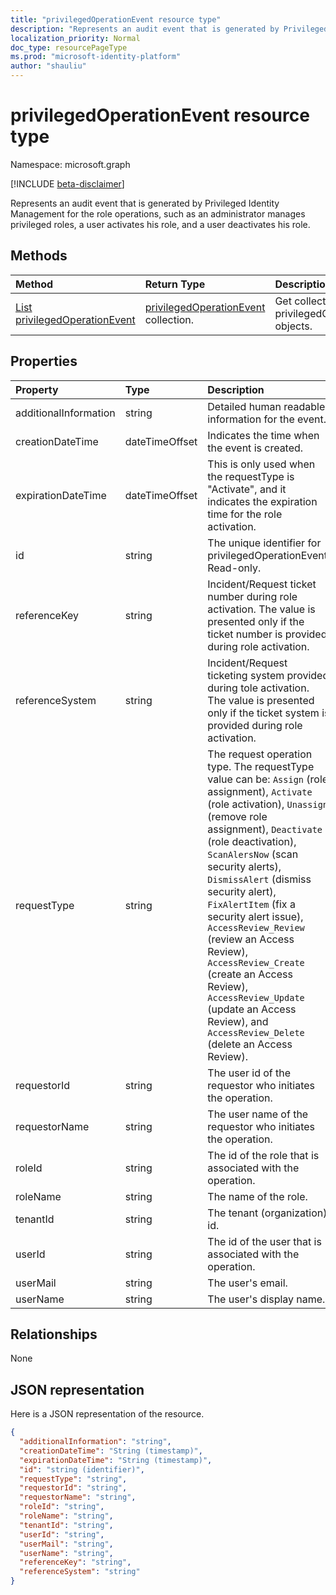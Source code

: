 ```yaml
---
title: "privilegedOperationEvent resource type"
description: "Represents an audit event that is generated by Privileged Identity Management for the role operations, such as an administrator manages privileged roles, a user activates his role, and a user deactivates his role."
localization_priority: Normal
doc_type: resourcePageType
ms.prod: "microsoft-identity-platform"
author: "shauliu"
---
```


# privilegedOperationEvent resource type

Namespace: microsoft.graph

[!INCLUDE [beta-disclaimer](../../includes/beta-disclaimer.md)]

Represents an audit event that is generated by Privileged Identity Management for the role operations, such as an administrator manages privileged roles, a user activates his role, and a user deactivates his role.


## Methods

| Method		   | Return Type	|Description|
|:---------------|:--------|:----------|
|[List privilegedOperationEvent](../api/privilegedoperationevent-list.md) | [privilegedOperationEvent](privilegedoperationevent.md) collection. |Get collection of privilegedOperationEvent objects.|

## Properties
| Property	   | Type	|Description|
|:---------------|:--------|:----------|
|additionalInformation|string|Detailed human readable information for the event.|
|creationDateTime|dateTimeOffset|Indicates the time when the event is created.|
|expirationDateTime|dateTimeOffset|This is only used when the requestType is "Activate", and it indicates the expiration time for the role activation.|
|id|string|The unique identifier for privilegedOperationEvent. Read-only.|
|referenceKey|string|Incident/Request ticket number during role activation. The value is presented only if the ticket number is provided during role activation.|
|referenceSystem|string|Incident/Request ticketing system provided during tole activation. The value is presented only if the ticket system is provided during role activation.|
|requestType|string|The request operation type. The requestType value can be: ```Assign``` (role assignment), ```Activate``` (role activation), ```Unassign``` (remove role assignment), ```Deactivate``` (role deactivation), ```ScanAlersNow``` (scan security alerts), ```DismissAlert``` (dismiss security alert), ```FixAlertItem``` (fix a security alert issue), ```AccessReview_Review``` (review an Access Review), ```AccessReview_Create``` (create an Access Review), ```AccessReview_Update``` (update an Access Review), and ```AccessReview_Delete``` (delete an Access Review).|
|requestorId|string|The user id of the requestor who initiates the operation.|
|requestorName|string|The user name of the requestor who initiates the operation.|
|roleId|string|The id of the role that is associated with the operation.|
|roleName|string|The name of the role.|
|tenantId|string|The tenant (organization) id.|
|userId|string|The id of the user that is associated with the operation.|
|userMail|string|The user's email.|
|userName|string|The user's display name.|

## Relationships
None


## JSON representation

Here is a JSON representation of the resource.

<!-- {
  "blockType": "resource",
  "optionalProperties": [

  ],
  "@odata.type": "microsoft.graph.privilegedOperationEvent"
}-->

```json
{
  "additionalInformation": "string",
  "creationDateTime": "String (timestamp)",
  "expirationDateTime": "String (timestamp)",
  "id": "string (identifier)",
  "requestType": "string",
  "requestorId": "string",
  "requestorName": "string",
  "roleId": "string",
  "roleName": "string",
  "tenantId": "string",
  "userId": "string",
  "userMail": "string",
  "userName": "string",
  "referenceKey": "string",
  "referenceSystem": "string"
}

```

<!-- uuid: 8fcb5dbc-d5aa-4681-8e31-b001d5168d79
2015-10-25 14:57:30 UTC -->
<!--
{
  "type": "#page.annotation",
  "description": "privilegedOperationEvent resource",
  "keywords": "",
  "section": "documentation",
  "tocPath": "",
  "suppressions": []
}
-->
